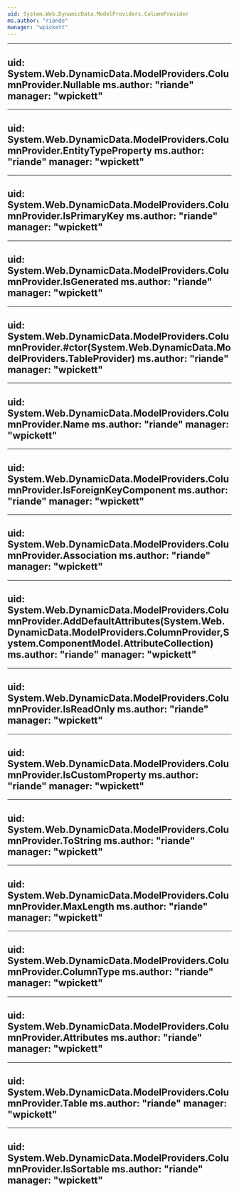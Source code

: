 ```yaml
---
uid: System.Web.DynamicData.ModelProviders.ColumnProvider
ms.author: "riande"
manager: "wpickett"
---
```


---
uid: System.Web.DynamicData.ModelProviders.ColumnProvider.Nullable
ms.author: "riande"
manager: "wpickett"
---

---
uid: System.Web.DynamicData.ModelProviders.ColumnProvider.EntityTypeProperty
ms.author: "riande"
manager: "wpickett"
---

---
uid: System.Web.DynamicData.ModelProviders.ColumnProvider.IsPrimaryKey
ms.author: "riande"
manager: "wpickett"
---

---
uid: System.Web.DynamicData.ModelProviders.ColumnProvider.IsGenerated
ms.author: "riande"
manager: "wpickett"
---

---
uid: System.Web.DynamicData.ModelProviders.ColumnProvider.#ctor(System.Web.DynamicData.ModelProviders.TableProvider)
ms.author: "riande"
manager: "wpickett"
---

---
uid: System.Web.DynamicData.ModelProviders.ColumnProvider.Name
ms.author: "riande"
manager: "wpickett"
---

---
uid: System.Web.DynamicData.ModelProviders.ColumnProvider.IsForeignKeyComponent
ms.author: "riande"
manager: "wpickett"
---

---
uid: System.Web.DynamicData.ModelProviders.ColumnProvider.Association
ms.author: "riande"
manager: "wpickett"
---

---
uid: System.Web.DynamicData.ModelProviders.ColumnProvider.AddDefaultAttributes(System.Web.DynamicData.ModelProviders.ColumnProvider,System.ComponentModel.AttributeCollection)
ms.author: "riande"
manager: "wpickett"
---

---
uid: System.Web.DynamicData.ModelProviders.ColumnProvider.IsReadOnly
ms.author: "riande"
manager: "wpickett"
---

---
uid: System.Web.DynamicData.ModelProviders.ColumnProvider.IsCustomProperty
ms.author: "riande"
manager: "wpickett"
---

---
uid: System.Web.DynamicData.ModelProviders.ColumnProvider.ToString
ms.author: "riande"
manager: "wpickett"
---

---
uid: System.Web.DynamicData.ModelProviders.ColumnProvider.MaxLength
ms.author: "riande"
manager: "wpickett"
---

---
uid: System.Web.DynamicData.ModelProviders.ColumnProvider.ColumnType
ms.author: "riande"
manager: "wpickett"
---

---
uid: System.Web.DynamicData.ModelProviders.ColumnProvider.Attributes
ms.author: "riande"
manager: "wpickett"
---

---
uid: System.Web.DynamicData.ModelProviders.ColumnProvider.Table
ms.author: "riande"
manager: "wpickett"
---

---
uid: System.Web.DynamicData.ModelProviders.ColumnProvider.IsSortable
ms.author: "riande"
manager: "wpickett"
---
